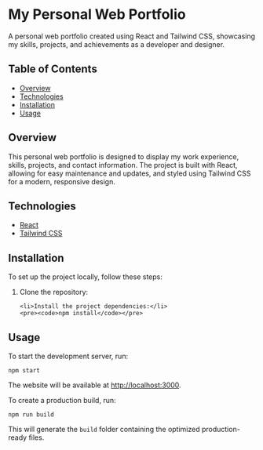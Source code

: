 <!DOCTYPE html>
<html lang="en">
<head>
  <meta charset="UTF-8">
  <meta name="viewport" content="width=device-width, initial-scale=1.0">
 
</head>
<body>
  <h1>My Personal Web Portfolio</h1>
  <p>A personal web portfolio created using React and Tailwind CSS, showcasing my skills, projects, and achievements as a developer and designer.</p>

  <h2>Table of Contents</h2>
  <ul>
    <li><a href="#overview">Overview</a></li>
    <li><a href="#technologies">Technologies</a></li>
    <li><a href="#installation">Installation</a></li>
    <li><a href="#usage">Usage</a></li>
   
  </ul>

  <h2 id="overview">Overview</h2>
  <p>This personal web portfolio is designed to display my work experience, skills, projects, and contact information. The project is built with React, allowing for easy maintenance and updates, and styled using Tailwind CSS for a modern, responsive design.</p>

  <h2 id="technologies">Technologies</h2>
  <ul>
    <li><a href="https://reactjs.org/">React</a></li>
    <li><a href="https://tailwindcss.com/">Tailwind CSS</a></li>

  </ul>

  <h2 id="installation">Installation</h2>
  <p>To set up the project locally, follow these steps:</p>
  <ol>
    <li>Clone the repository:</li>

    <li>Install the project dependencies:</li>
    <pre><code>npm install</code></pre>

  </ol>

  <h2 id="usage">Usage</h2>
  <p>To start the development server, run:</p>
  <pre><code>npm start</code></pre>
  <p>The website will be available at <a href="http://localhost:3000">http://localhost:3000</a>.</p>
  <p>To create a production build, run:</p>
  <pre><code>npm run build</code></pre>
  <p>This will generate the <code>build</code> folder containing the optimized production-ready files.</p>
</body>
</html>

